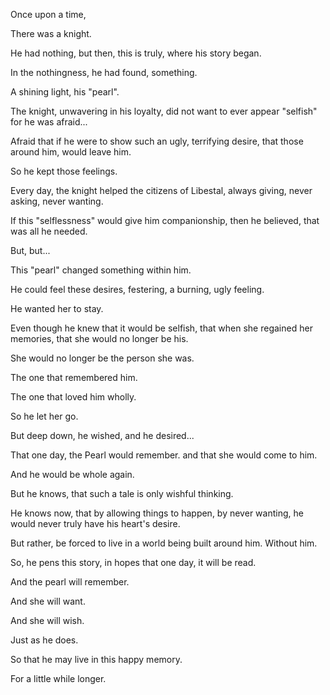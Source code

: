<!-- title: A Knight's Wish -->

Once upon a time,

There was a knight.

He had nothing, but then, this is truly, where his story began.

In the nothingness, he had found, something.

A shining light, his "pearl".

The knight, unwavering in his loyalty, did not want to ever appear "selfish" for he was afraid...

Afraid that if he were to show such an ugly, terrifying desire, that those around him, would leave him.

So he kept those feelings.

Every day, the knight helped the citizens of Libestal, always giving, never asking, never wanting.

If this "selflessness" would give him companionship, then he believed, that was all he needed.

But, but...

This "pearl" changed something within him.

He could feel these desires, festering, a burning, ugly feeling.

He wanted her to stay.

Even though he knew that it would be selfish, that when she regained her memories, that she would no longer be his.

She would no longer be the person she was.

The one that remembered him.

The one that loved him wholly.

So he let her go.

But deep down, he wished, and he desired...

That one day, the Pearl would remember. and that she would come to him.

And he would be whole again.

But he knows, that such a tale is only wishful thinking.

He knows now, that by allowing things to happen, by never wanting, he would never truly have his heart's desire.

But rather, be forced to live in a world being built around him. Without him.

So, he pens this story, in hopes that one day, it will be read.

And the pearl will remember.

And she will want.

And she will wish.

Just as he does.

So that he may live in this happy memory.

For a little while longer.

